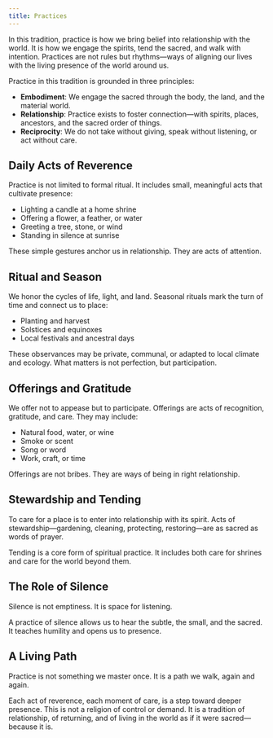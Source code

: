 ```yaml
---
title: Practices
---
```


In this tradition, practice is how we bring belief into relationship with the world. It is how we engage the spirits, tend the sacred, and walk with intention. Practices are not rules but rhythms—ways of aligning our lives with the living presence of the world around us.

Practice in this tradition is grounded in three principles:

- **Embodiment**: We engage the sacred through the body, the land, and the material world.
- **Relationship**: Practice exists to foster connection—with spirits, places, ancestors, and the sacred order of things.
- **Reciprocity**: We do not take without giving, speak without listening, or act without care.


## Daily Acts of Reverence

Practice is not limited to formal ritual. It includes small, meaningful acts that cultivate presence:

- Lighting a candle at a home shrine  
- Offering a flower, a feather, or water  
- Greeting a tree, stone, or wind  
- Standing in silence at sunrise  

These simple gestures anchor us in relationship. They are acts of attention.


## Ritual and Season

We honor the cycles of life, light, and land. Seasonal rituals mark the turn of time and connect us to place:

- Planting and harvest  
- Solstices and equinoxes  
- Local festivals and ancestral days  

These observances may be private, communal, or adapted to local climate and ecology. What matters is not perfection, but participation.


## Offerings and Gratitude

We offer not to appease but to participate. Offerings are acts of recognition, gratitude, and care. They may include:

- Natural food, water, or wine  
- Smoke or scent  
- Song or word  
- Work, craft, or time  

Offerings are not bribes. They are ways of being in right relationship.


## Stewardship and Tending

To care for a place is to enter into relationship with its spirit. Acts of stewardship—gardening, cleaning, protecting, restoring—are as sacred as words of prayer.

Tending is a core form of spiritual practice. It includes both care for shrines and care for the world beyond them.


## The Role of Silence

Silence is not emptiness. It is space for listening.

A practice of silence allows us to hear the subtle, the small, and the sacred. It teaches humility and opens us to presence.


## A Living Path

Practice is not something we master once. It is a path we walk, again and again.

Each act of reverence, each moment of care, is a step toward deeper presence. This is not a religion of control or demand. It is a tradition of relationship, of returning, and of living in the world as if it were sacred—because it is.
